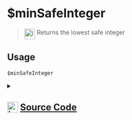 # $minSafeInteger
> <img align="top" src="https://upload.wikimedia.org/wikipedia/commons/thumb/e/e4/Infobox_info_icon.svg/160px-Infobox_info_icon.svg.png?20150409153300" alt="image" width="25" height="auto"> Returns the lowest safe integer
## Usage
```
$minSafeInteger
```
<details>
<summary>
    
## <img align="top" src="https://cdn4.iconfinder.com/data/icons/iconsimple-logotypes/512/github-512.png" alt="image" width="25" height="auto">  [Source Code](https://github.com/tryforge/ForgeScript-V2/blob/main/src/native/minSafeInteger.ts)
    
</summary>
    
```ts
import { NativeFunction, Return } from "../structures"

export default new NativeFunction({
    name: "$minSafeInteger",
    version: "1.0.6",
    description: "Returns the lowest safe integer",
    unwrap: false,
    execute() {
        return this.success(Number.MIN_SAFE_INTEGER)
    },
})

```
    
</details>